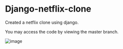 # Django-netflix-clone
Created a netflix clone using django.

You may access the code by viewing the master branch.

![image](https://github.com/Gowtham1707/Django-netflix-clone/assets/93418943/614b4c40-5517-4784-a36b-876394146f79)
